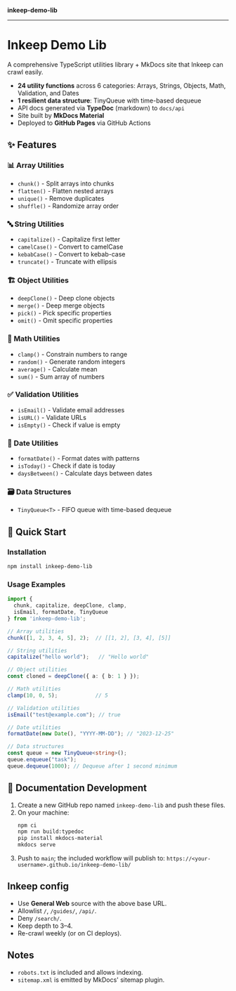 **inkeep-demo-lib**

***

# Inkeep Demo Lib

A comprehensive TypeScript utilities library + MkDocs site that Inkeep can crawl easily.
- **24 utility functions** across 6 categories: Arrays, Strings, Objects, Math, Validation, and Dates
- **1 resilient data structure**: TinyQueue with time-based dequeue
- API docs generated via **TypeDoc** (markdown) to `docs/api`
- Site built by **MkDocs Material**
- Deployed to **GitHub Pages** via GitHub Actions

## ✨ Features

### 📊 Array Utilities
- `chunk()` - Split arrays into chunks
- `flatten()` - Flatten nested arrays
- `unique()` - Remove duplicates
- `shuffle()` - Randomize array order

### 🔤 String Utilities
- `capitalize()` - Capitalize first letter
- `camelCase()` - Convert to camelCase
- `kebabCase()` - Convert to kebab-case
- `truncate()` - Truncate with ellipsis

### 🏗️ Object Utilities
- `deepClone()` - Deep clone objects
- `merge()` - Deep merge objects
- `pick()` - Pick specific properties
- `omit()` - Omit specific properties

### 🔢 Math Utilities
- `clamp()` - Constrain numbers to range
- `random()` - Generate random integers
- `average()` - Calculate mean
- `sum()` - Sum array of numbers

### ✅ Validation Utilities
- `isEmail()` - Validate email addresses
- `isURL()` - Validate URLs
- `isEmpty()` - Check if value is empty

### 📅 Date Utilities
- `formatDate()` - Format dates with patterns
- `isToday()` - Check if date is today
- `daysBetween()` - Calculate days between dates

### 🗃️ Data Structures
- `TinyQueue<T>` - FIFO queue with time-based dequeue

## 🚀 Quick Start

### Installation
```bash
npm install inkeep-demo-lib
```

### Usage Examples
```typescript
import { 
  chunk, capitalize, deepClone, clamp, 
  isEmail, formatDate, TinyQueue 
} from 'inkeep-demo-lib';

// Array utilities
chunk([1, 2, 3, 4, 5], 2);  // [[1, 2], [3, 4], [5]]

// String utilities
capitalize("hello world");   // "Hello world"

// Object utilities
const cloned = deepClone({ a: { b: 1 } });

// Math utilities
clamp(10, 0, 5);            // 5

// Validation utilities
isEmail("test@example.com"); // true

// Date utilities
formatDate(new Date(), "YYYY-MM-DD"); // "2023-12-25"

// Data structures
const queue = new TinyQueue<string>();
queue.enqueue("task");
queue.dequeue(1000); // Dequeue after 1 second minimum
```

## 📖 Documentation Development

1) Create a new GitHub repo named `inkeep-demo-lib` and push these files.
2) On your machine:
   ```bash
   npm ci
   npm run build:typedoc
   pip install mkdocs-material
   mkdocs serve
   ```
3) Push to `main`; the included workflow will publish to:
   `https://<your-username>.github.io/inkeep-demo-lib/`

## Inkeep config

- Use **General Web** source with the above base URL.
- Allowlist `/`, `/guides/`, `/api/`.
- Deny `/search/`.
- Keep depth to 3–4.
- Re-crawl weekly (or on CI deploys).

## Notes
- `robots.txt` is included and allows indexing.
- `sitemap.xml` is emitted by MkDocs' sitemap plugin.
